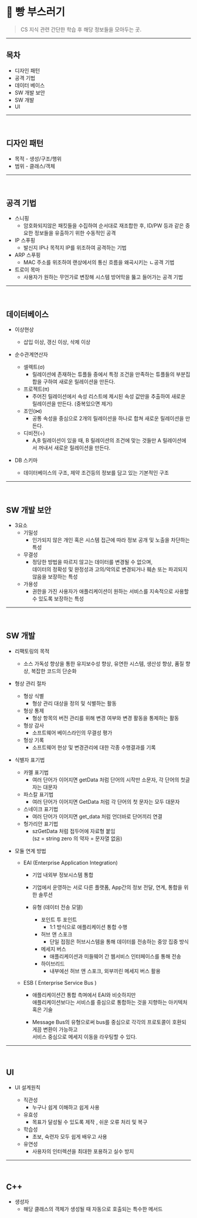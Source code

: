 # :thought_balloon: 빵 부스러기

>CS 지식 관련 간단한 학습 후 
해당 정보들을 모아두는 곳.
-----
## 목차     
- 디자인 패턴    
- 공격 기법    
- 데이터 베이스    
- SW 개발 보안     
- SW 개발         
- UI     

-----
</br>
    
## 디자인 패턴   
  - 목적 - 생성/구조/행위     
  - 범위 - 클래스/객체     

<hr>    
</br>    

## 공격 기법   
  - 스니핑    
    - 암호화되지않은 패킷들을 수집하여 순서대로 재조합한 후, ID/PW 등과 같은 중요한 정보들을 유출하기 위한 수동적인 공격
  - IP 스푸핑    
    - 발신지 IP나 목적지 IP를 위조하여 공격하는 기법
  - ARP 스푸핑     
    - MAC 주소를 위조하여 랜상에서의 통신 흐름을 왜곡시키는 ㄴ공격 기법 
  - 트로이 목마    
    - 사용자가 원하는 무언가로 변장해 시스템 방어막을 뚫고 들어가는 공격 기법    

<hr>   
</br>    

## 데이터베이스    
  - 이상현상    
    - 삽입 이상, 갱신 이상, 삭제 이상       

  - 순수관계연산자     
    - 셀렉트(σ)    
      - 릴레이션에 존재하는  튜플들 중에서 특정 조건을 만족하는 튜플들의 부분집합을 구하여 새로운 릴레이션을 만든다.  
    - 프로젝트(π)    
      - 주어진 릴레이션에서 속성 리스트에 제시된 속성 값만을 추출하여 새로운 릴레이션을 만든다. (중복있으면 제거) 
    - 조인(⋈)   
      - 공통 속성을 중심으로 2개의 릴레이션을 하나로 합쳐 새로운 릴레이션을 만든다. 
    - 디비전(÷)    
      - A,B 릴레이션이 있을 때, B 릴레이션의 조건에 맞는 것들만 A 릴레이션에서 꺼내서 새로운 릴레이션을 만든다.    

  - DB 스키마    
    - 데이터베이스의 구조, 제약 조건등의 정보를 담고 있는 기본적인 구조    

<hr>   
</br>    

## SW 개발 보안    
  - 3요소    
    - 기밀성    
      - 인가되지 않은 개인 혹은 시스템 접근에 따라 정보 공개 및 노출을 차단하는 특성 
    - 무결성   
      - 정당한 방법을 따르지 않고는 데이터를 변경될 수 없으며,      
        데이터의 정확성 및 완정성과 고의/악의로 변경되거나 훼손 또는 파괴되지 않음을 보장하는 특성 
    - 가용성    
      - 권한을 가진 사용자가 애플리케이션이 원하는 서비스를 지속적으로 사용할 수 있도록 보장하는 특성      

<hr>   
</br>    

## SW 개발    
  - 리팩토링의 목적    
    - 소스 가독성 향상을 통한 유지보수성 향상, 유연한 시스템, 생산성 향상, 품질 향상, 복잡한 코드의 단순화     

  - 형상 관리 절차    
    - 형상 식별    
      - 형상 관리 대상을 정의 및 식별하는 활동 
    - 형상 통제    
      - 형상 항목의 버전 관리를 위해 변경 여부와 변경 활동을 통제하는 활동 
    - 형상 감사   
      - 소프트웨어 베이스라인의 무결성 평가 
    - 형상 기록    
      - 소프트웨어 현상 및 변경관리에 대한 각종 수행결과를 기록     

 - 식별자 표기법 
    - 카멜 표기법    
        - 여러 단어가 이어지면 getData 처럼 단어의 시작만 소문자, 각 단어의 첫글자는 대문자   
    - 파스칼 표기법   
        - 여러 단어가 이어지면 GetData 처럼 각 단어의 첫 문자는 모두 대문자   
    - 스네이크 표기법    
        - 여러 단어가 이어지면 get_data 처럼 언더바로 단어끼리 연결   
    - 헝가리안 표기법   
        - szGetData 처럼 접두어에 자료형 붙임   
        (sz = string zero 의 약자 = 문자열 없음)     
        
  - 모듈 연계 방법     
    - EAI (Enterprise Application Integration)       
        - 기업 내외부 정보시스템 통합      
        - 기업에서 운영하는 서로 다른 플랫폼, App간의 정보 전달, 연계, 통합을 위한 솔루션      

        - 유형 (데이터 전송 모델) 
            - 포인트 투 포인트      
                - 1:1 방식으로 애플리케이션 통합 수행   
            - 허브 앤 스포크   
                - 단일 접점은 허브시스템을 통해 데이터를 전송하는 중앙 집중 방식    
            - 메세지 버스    
                - 애플리케이션과 미들웨어 간 웹서비스 인터페이스를 통해 전송   
            - 하이브리드    
                - 내부에선 허브 앤 스포크, 외부끼린 메세지 버스 활용      


    - ESB ( Enterprise Service Bus )     
        - 애플리케이션간 통합 측며에서 EAI와 비슷하지만      
          애플리케이션보다는 서비스를 중심으로 통합하는 것을 지향하는 아키텍처 혹은 기술         
         
        - Message Bus의 유형으로써 bus를 중심으로 각각의 프로토콜이 호환되게끔 변환이 가능하고     
          서비스 중심으로 메세지 이동을 라우팅할 수 있다.      

<hr>   
</br>     

## UI     
  - UI 설계원칙      

    - 직관성    
        - 누구나 쉽게 이해하고 쉽게 사용  
    - 유효성    
        - 목표가 달성될 수 있도록 제작 , 쉬운 오류 처리 및 복구
    - 학습성   
        - 초보, 숙련자 모두 쉽게 배우고 사용 
    - 유연성   
        - 사용자의 인터렉션을 최대한 포용하고 실수 방지     


<hr>   
</br>   

## C++    
  - 생성자     
    - 해당 클래스의 객체가 생성될 때 자동으로 호출되는 특수한 메서드    



